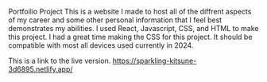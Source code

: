 Portfoilio Project
This is a website I made to host all of the diffrent aspects of my career and some other personal information that I feel best demonstrates my abilities.
I used React, Javascript, CSS, and HTML to make this project.
I had a great time making the CSS for this project. It should be compatible with most all devices used currently in 2024.

This is a link to the live version. https://sparkling-kitsune-3d6895.netlify.app/
